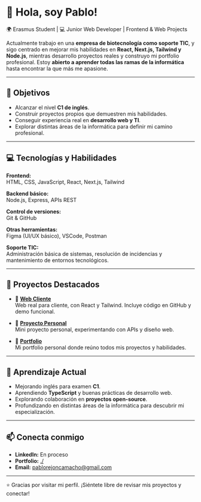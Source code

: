 # 👋 Hola, soy Pablo!

🌍 Erasmus Student | 💻 Junior Web Developer | Frontend & Web Projects  

Actualmente trabajo en una **empresa de biotecnología como soporte TIC**, y sigo centrado en mejorar mis habilidades en **React, Next.js, Tailwind y Node.js**, mientras desarrollo proyectos reales y construyo mi portfolio profesional. Estoy **abierto a aprender todas las ramas de la informática** hasta encontrar la que más me apasione.  

---

## 🚀 Objetivos

- Alcanzar el nivel **C1 de inglés**.  
- Construir proyectos propios que demuestren mis habilidades.  
- Conseguir experiencia real en **desarrollo web y TI**.  
- Explorar distintas áreas de la informática para definir mi camino profesional.

---

## 💻 Tecnologías y Habilidades

**Frontend:**  
HTML, CSS, JavaScript, React, Next.js, Tailwind  

**Backend básico:**  
Node.js, Express, APIs REST  

**Control de versiones:**  
Git & GitHub  

**Otras herramientas:**  
Figma (UI/UX básico), VSCode, Postman  

**Soporte TIC:**  
Administración básica de sistemas, resolución de incidencias y mantenimiento de entornos tecnológicos.

---

## 📂 Proyectos Destacados

- 🔹 **[Web Cliente](link-a-tu-proyecto)**  
  Web real para cliente, con React y Tailwind. Incluye código en GitHub y demo funcional.

- 🔹 **[Proyecto Personal](link-a-tu-proyecto)**  
  Mini proyecto personal, experimentando con APIs y diseño web.

- 🔹 **[Portfolio](https://pol3105.github.io/)**  
  Mi portfolio personal donde reúno todos mis proyectos y habilidades.

---

## 🌱 Aprendizaje Actual

- Mejorando inglés para examen **C1**.  
- Aprendiendo **TypeScript** y buenas prácticas de desarrollo web.  
- Explorando colaboración en **proyectos open-source**.  
- Profundizando en distintas áreas de la informática para descubrir mi especialización.

---

## 📫 Conecta conmigo

- **LinkedIn:** En proceso  
- **Portfolio:** [./](https://pol3105.github.io/)
- **Email:** pablorejoncamacho@gmail.com  

---

⭐ Gracias por visitar mi perfil. ¡Siéntete libre de revisar mis proyectos y conectar!
